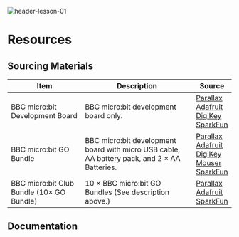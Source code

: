 ![header-lesson-01](assets/header-lesson-01.png)

# Resources

## Sourcing Materials

| Item                                      | Description                                                  | Source                                                       |
| ----------------------------------------- | ------------------------------------------------------------ | ------------------------------------------------------------ |
| BBC micro:bit Development Board           | BBC micro:bit development board only.                        | [Parallax](https://www.parallax.com/product/microbit-v2-0-module/)<br />[Adafruit](https://www.adafruit.com/product/4781)<br />[DigiKey](https://www.digikey.com/en/products/detail/okdo/MICRO-BIT-SINGLE/22121539)<br />[SparkFun](https://www.sparkfun.com/products/17287) |
| BBC micro:bit GO Bundle                   | BBC micro:bit development board with micro USB cable, AA battery pack, and 2 × AA Batteries. | [Parallax](https://www.parallax.com/product/microbit-2-0-go-bundle/)<br />[Adafruit](https://www.adafruit.com/product/4834)<br />[DigiKey](https://www.digikey.com/en/products/detail/okdo/MICRO-BIT-GO/22121532)<br />[Mouser](https://www.mouser.com/ProductDetail/SparkFun/DEV-17288?qs=zW32dvEIR3vhPGlpo8dFog%3D%3D)<br />[SparkFun](https://www.sparkfun.com/products/17288) |
| BBC micro:bit Club Bundle (10× GO Bundle) | 10 × BBC micro:bit GO Bundles (See description above.)       | [Parallax](https://www.parallax.com/product/microbit-v2-0-club-bundle/)<br />[Adafruit](https://www.adafruit.com/product/4833)<br />[SparkFun](https://www.sparkfun.com/products/17290) |




## Documentation
